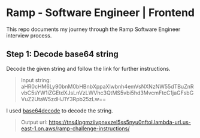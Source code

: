 
# Ramp - Software Engineer | Frontend

This repo documents my journey through the Ramp Software Engineer interview process.

## Step 1: Decode base64 string

Decode the given string and follow the link for further instructions.

> Input string: aHR0cHM6Ly90bnM0bHBnbXppaXlwbnh4emVsNXNzNW55dTBuZnRvbC5sYW1iZGEtdXJsLnVzLWVhc3QtMS5vbi5hd3MvcmFtcC1jaGFsbGVuZ2UtaW5zdHJ1Y3Rpb25zLw==

I used [base64decode](https://www.base64decode.org/) to decode the string.

> Output url: https://tns4lpgmziiypnxxzel5ss5nyu0nftol.lambda-url.us-east-1.on.aws/ramp-challenge-instructions/